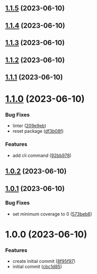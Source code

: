 ## [1.1.5](https://github.com/bed-and-breakfast/template-init/compare/v1.1.4...v1.1.5) (2023-06-10)

## [1.1.4](https://github.com/bed-and-breakfast/template-init/compare/v1.1.3...v1.1.4) (2023-06-10)

## [1.1.3](https://github.com/bed-and-breakfast/template-init/compare/v1.1.2...v1.1.3) (2023-06-10)

## [1.1.2](https://github.com/bed-and-breakfast/template-init/compare/v1.1.1...v1.1.2) (2023-06-10)

## [1.1.1](https://github.com/bed-and-breakfast/template-init/compare/v1.1.0...v1.1.1) (2023-06-10)

# [1.1.0](https://github.com/bed-and-breakfast/template-init/compare/v1.0.2...v1.1.0) (2023-06-10)


### Bug Fixes

* linter ([209e9eb](https://github.com/bed-and-breakfast/template-init/commit/209e9eb4c7724a7b62d39e70f5b78f2d0db24010))
* reset package ([df3b08f](https://github.com/bed-and-breakfast/template-init/commit/df3b08ff8e36507cd7344c3a51d0d4b7ea626b4a))


### Features

* add cli command ([92bb978](https://github.com/bed-and-breakfast/template-init/commit/92bb978d6746a596167aa904f4df0a9ff3e4baf3))

## [1.0.2](https://github.com/bed-and-breakfast/template-init/compare/v1.0.1...v1.0.2) (2023-06-10)

## [1.0.1](https://github.com/bed-and-breakfast/template-init/compare/v1.0.0...v1.0.1) (2023-06-10)


### Bug Fixes

* set minimum coverage to 0 ([573beb6](https://github.com/bed-and-breakfast/template-init/commit/573beb6f8bafff095ba3accaa9c101eecf40de11))

# 1.0.0 (2023-06-10)


### Features

* create initial commit ([8f95f97](https://github.com/bed-and-breakfast/template-init/commit/8f95f977f4c2e54c8d8a79110e20bbd8e6d21449))
* initial commit ([cbc1d85](https://github.com/bed-and-breakfast/template-init/commit/cbc1d85b09e21b6f89b5c6ff1617a7e3a9936e36))
